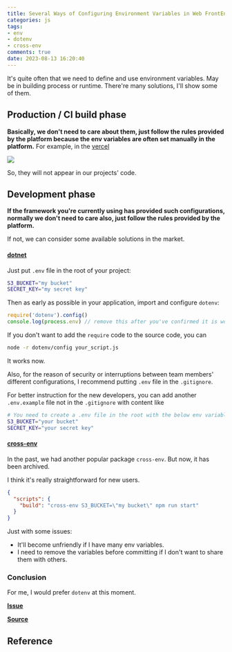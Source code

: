 ```yaml
---
title: Several Ways of Configuring Environment Variables in Web FrontEnd Project 
categories: js
tags: 
- env
- dotenv
- cross-env
comments: true
date: 2023-08-13 16:20:40
---
```


It's quite often that we need to define and use environment variables. May be in building process or runtime. There're many solutions, I'll show some of them.

## Production / CI build phase

**Basically, we don't need to care about them, just follow the rules provided by the platform because the env variables are often set manually in the platform.** For example, in the [vercel](https://vercel.com/)

![](https://github.com/xianshenglu/blog/assets/23273077/8b142955-c0b2-439b-9e47-f1d374b5b153)

So, they will not appear in our projects' code. 

## Development phase

**If the framework you're currently using has provided such configurations, normally we don't need to care also, just follow the rules provided by the platform.**

If not, we can consider some available solutions in the market.

#### [dotnet](https://github.com/motdotla/dotenv)

Just put `.env` file in the root of your project:

```bash
S3_BUCKET="my bucket"
SECRET_KEY="my secret key"
```
Then as early as possible in your application, import and configure `dotenv`:

```ts
require('dotenv').config()
console.log(process.env) // remove this after you've confirmed it is working
```

If you don't want to add the `require` code to the source code, you can 

```bash
node -r dotenv/config your_script.js
```

It works now.

Also, for the reason of security or interruptions between team members' different configurations, I recommend putting `.env` file in the `.gitignore`. 

For better instruction for the new developers, you can add another `.env.example` file not in the `.gitignore` with content like

```bash
# You need to create a .env file in the root with the below env variables to run this project.
S3_BUCKET="your bucket"
SECRET_KEY="your secret key"
```

#### [cross-env](https://github.com/kentcdodds/cross-env)

In the past, we had another popular package `cross-env`. But now, it has been archived.

I think it's really straightforward for new users.

```json
{
  "scripts": {
    "build": "cross-env S3_BUCKET=\"my bucket\" npm run start"
  }
}
```

Just with some issues:

- It'll become unfriendly if I have many env variables.
- I need to remove the variables before committing if I don't want to share them with others.


### Conclusion

For me, I would prefer `dotenv` at this moment.

[**Issue**](https://github.com/xianshenglu/blog/issues/148)

[**Source**](https://github.com/xianshenglu/blog/blob/master/source/_posts/.md)

## Reference
